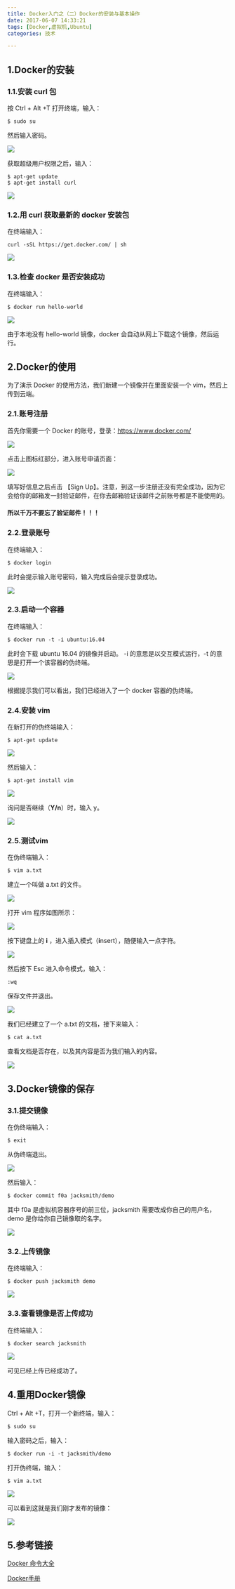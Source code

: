 ```yaml
---
title: Docker入门之（二）Docker的安装与基本操作
date: 2017-06-07 14:33:21
tags: [Docker,虚拟机,Ubuntu]
categories: 技术

---
```


## 1.Docker的安装

### 1.1.安装 curl 包

按 Ctrl + Alt +T 打开终端，输入：

```
$ sudo su
```

然后输入密码。

![](https://raw.githubusercontent.com/JackSmithThu/MarkdownPhotos/master/201706070001.png)

获取超级用户权限之后，输入：

```
$ apt-get update 
$ apt-get install curl
```

![](https://raw.githubusercontent.com/JackSmithThu/MarkdownPhotos/master/201706070002.png)

### 1.2.用 curl 获取最新的 docker 安装包

在终端输入：

```
curl -sSL https://get.docker.com/ | sh 
```

![](https://raw.githubusercontent.com/JackSmithThu/MarkdownPhotos/master/201706070003.png)

### 1.3.检查 docker 是否安装成功

在终端输入：

```
$ docker run hello-world
```

![](https://raw.githubusercontent.com/JackSmithThu/MarkdownPhotos/master/201706070004.png)

由于本地没有 hello-world 镜像，docker 会自动从网上下载这个镜像，然后运行。



## 2.Docker的使用

为了演示 Docker 的使用方法，我们新建一个镜像并在里面安装一个 vim，然后上传到云端。

### 2.1.账号注册

首先你需要一个 Docker 的账号，登录：https://www.docker.com/

![](https://raw.githubusercontent.com/JackSmithThu/MarkdownPhotos/master/201706070005.png)

点击上图标红部分，进入账号申请页面：

![](https://raw.githubusercontent.com/JackSmithThu/MarkdownPhotos/master/201706070006.png)

填写好信息之后点击 【Sign Up】。注意，到这一步注册还没有完全成功，因为它会给你的邮箱发一封验证邮件，在你去邮箱验证该邮件之前账号都是不能使用的。

#### 所以千万不要忘了验证邮件！！！

### 2.2.登录账号

在终端输入：

```
$ docker login
```

此时会提示输入账号密码，输入完成后会提示登录成功。

![](https://raw.githubusercontent.com/JackSmithThu/MarkdownPhotos/master/201706070007.png)

### 2.3.启动一个容器

在终端输入：

```
$ docker run -t -i ubuntu:16.04
```

此时会下载 ubuntu 16.04 的镜像并启动。 -i 的意思是以交互模式运行，-t 的意思是打开一个该容器的伪终端。

![](https://raw.githubusercontent.com/JackSmithThu/MarkdownPhotos/master/201706070008.png)

根据提示我们可以看出，我们已经进入了一个 docker 容器的伪终端。

### 2.4.安装 vim

在新打开的伪终端输入：

```
$ apt-get update
```

![](https://raw.githubusercontent.com/JackSmithThu/MarkdownPhotos/master/201706070009.png)

然后输入：

```
$ apt-get install vim
```

![](https://raw.githubusercontent.com/JackSmithThu/MarkdownPhotos/master/201706070010.png)

询问是否继续（**Y/n**）时，输入 y。

![](https://raw.githubusercontent.com/JackSmithThu/MarkdownPhotos/master/201706070011.png)

### 2.5.测试vim

在伪终端输入：

```
$ vim a.txt
```

建立一个叫做 a.txt 的文件。

![](https://raw.githubusercontent.com/JackSmithThu/MarkdownPhotos/master/201706070012.png)

打开 vim 程序如图所示：

![](https://raw.githubusercontent.com/JackSmithThu/MarkdownPhotos/master/201706070013.png)

按下键盘上的 **i** ，进入插入模式（**i**nsert），随便输入一点字符。

![](https://raw.githubusercontent.com/JackSmithThu/MarkdownPhotos/master/201706070014.png)

然后按下 Esc 进入命令模式，输入：

```
:wq
```

保存文件并退出。

![](https://raw.githubusercontent.com/JackSmithThu/MarkdownPhotos/master/201706070015.png)

我们已经建立了一个 a.txt 的文档，接下来输入：

```
$ cat a.txt
```

查看文档是否存在，以及其内容是否为我们输入的内容。

![](https://raw.githubusercontent.com/JackSmithThu/MarkdownPhotos/master/201706070016.png)





## 3.Docker镜像的保存

### 3.1.提交镜像

在伪终端输入：

```
$ exit
```

从伪终端退出。

![](https://raw.githubusercontent.com/JackSmithThu/MarkdownPhotos/master/201706070017.png)

然后输入：

```
$ docker commit f0a jacksmith/demo
```

其中 f0a 是虚拟机容器序号的前三位，jacksmith 需要改成你自己的用户名，demo 是你给你自己镜像取的名字。

![](https://raw.githubusercontent.com/JackSmithThu/MarkdownPhotos/master/201706070018.png)

### 3.2.上传镜像

在终端输入：

```
$ docker push jacksmith demo
```

![](https://raw.githubusercontent.com/JackSmithThu/MarkdownPhotos/master/201706070019.png)

### 3.3.查看镜像是否上传成功

在终端输入：

```
$ docker search jacksmith
```

![](https://raw.githubusercontent.com/JackSmithThu/MarkdownPhotos/master/201706070020.png)

可见已经上传已经成功了。



## 4.重用Docker镜像

Ctrl + Alt +T，打开一个新终端，输入：

```
$ sudo su
```

输入密码之后，输入：

```
$ docker run -i -t jacksmith/demo
```

打开伪终端，输入：

```
$ vim a.txt
```



![](https://raw.githubusercontent.com/JackSmithThu/MarkdownPhotos/master/201706070021.png)

可以看到这就是我们刚才发布的镜像：

![](https://raw.githubusercontent.com/JackSmithThu/MarkdownPhotos/master/201706070022.png)



## 5.参考链接

[Docker 命令大全](http://www.runoob.com/docker/docker-command-manual.html)

[Docker手册](http://www.docker.org.cn/book/)